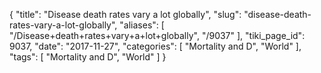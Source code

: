 {
    "title": "Disease death rates vary a lot globally",
    "slug": "disease-death-rates-vary-a-lot-globally",
    "aliases": [
        "/Disease+death+rates+vary+a+lot+globally",
        "/9037"
    ],
    "tiki_page_id": 9037,
    "date": "2017-11-27",
    "categories": [
        "Mortality and D",
        "World"
    ],
    "tags": [
        "Mortality and D",
        "World"
    ]
}